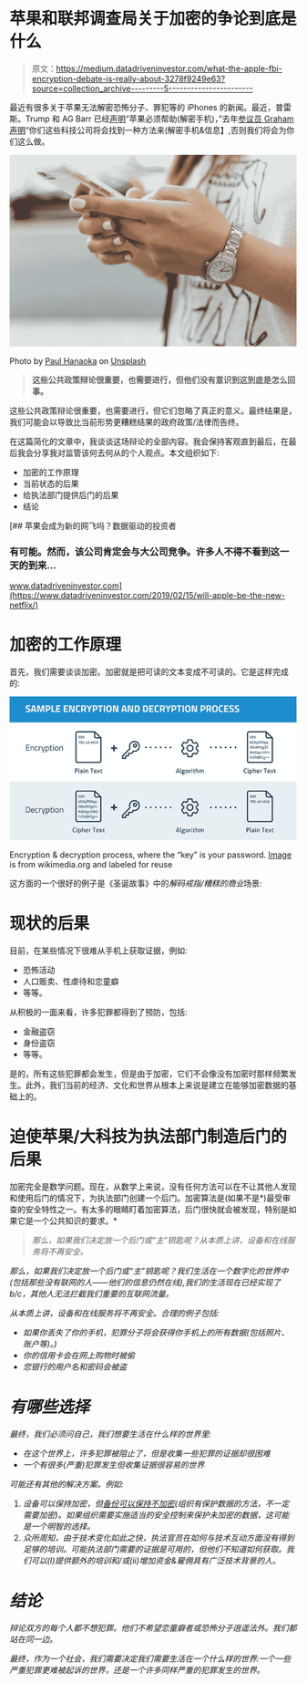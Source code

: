 # 苹果和联邦调查局关于加密的争论到底是什么

> 原文：<https://medium.datadriveninvestor.com/what-the-apple-fbi-encryption-debate-is-really-about-3278f9249e63?source=collection_archive---------5----------------------->

最近有很多关于苹果无法解密恐怖分子、罪犯等的 iPhones 的新闻。最近，普雷斯。Trump 和 AG Barr 已经[声明](https://www.politico.com/news/2020/01/22/apple-has-to-help-us-trump-barr-turn-up-heat-on-encryption-fight-102410)“苹果必须帮助(解密手机)，”去年[参议员 Graham 声明](https://arstechnica.com/tech-policy/2019/12/senate-judiciary-committee-interrogates-apple-facebook-about-crypto/)“你们这些科技公司将会找到一种方法来(解密手机&信息】,否则我们将会为你们这么做。

![](img/2605f086028351906add20ddbe8f1e6f.png)

Photo by [Paul Hanaoka](https://unsplash.com/@paul_?utm_source=medium&utm_medium=referral) on [Unsplash](https://unsplash.com?utm_source=medium&utm_medium=referral)

> **这些公共政策辩论很重要，也需要进行，但他们没有意识到这到底是怎么回事。**

这些公共政策辩论很重要，也需要进行，但它们忽略了真正的意义。最终结果是，我们可能会以导致比当前形势更糟糕结果的政府政策/法律而告终。

在这篇简化的文章中，我谈谈这场辩论的全部内容。我会保持客观直到最后，在最后我会分享我对监管该何去何从的个人观点。本文组织如下:

*   加密的工作原理
*   当前状态的后果
*   给执法部门提供后门的后果
*   结论

[](https://www.datadriveninvestor.com/2019/02/15/will-apple-be-the-new-netflix/) [## 苹果会成为新的网飞吗？数据驱动的投资者

### 有可能。然而，该公司肯定会与大公司竞争。许多人不得不看到这一天的到来…

www.datadriveninvestor.com](https://www.datadriveninvestor.com/2019/02/15/will-apple-be-the-new-netflix/) 

# 加密的工作原理

首先，我们需要谈谈加密。加密就是把可读的文本变成不可读的。它是这样完成的:

![](img/8652c3689e9aae9647c26c517c0e089a.png)

Encryption & decryption process, where the “key” is your password. [Image](https://www.google.com/url?sa=i&source=images&cd=&ved=2ahUKEwiFuefv3prnAhVVuZ4KHZJaB48QjRx6BAgBEAQ&url=https%3A%2F%2Fcommons.wikimedia.org%2Fwiki%2FFile%3AEncryption1.png&psig=AOvVaw3rDUvHMHpuHDXmeLdrZRzU&ust=1579903914308112) is from wikimedia.org and labeled for reuse

这方面的一个很好的例子是《圣诞故事》中的*解码戒指/糟糕的商业*场景:

# 现状的后果

目前，在某些情况下很难从手机上获取证据，例如:

*   恐怖活动
*   人口贩卖、性虐待和恋童癖
*   等等。

从积极的一面来看，许多犯罪都得到了预防，包括:

*   金融盗窃
*   身份盗窃
*   等等。

是的，所有这些犯罪都会发生，但是由于加密，它们不会像没有加密时那样频繁发生。此外，我们当前的经济、文化和世界从根本上来说是建立在能够加密数据的基础上的。

# 迫使苹果/大科技为执法部门制造后门的后果

加密完全是数学问题。现在，从数学上来说，没有任何方法可以在不让其他人发现和使用后门的情况下，为执法部门创建一个后门。加密算法是(如果不是*)最受审查的安全特性之一。有太多的眼睛盯着加密算法，后门很快就会被发现，特别是如果它是一个公共知识的要求。*

> *那么，如果我们决定放一个后门或“主”钥匙呢？从本质上讲，设备和在线服务将不再安全。*

*那么，如果我们决定放一个后门或“主”钥匙呢？我们生活在一个数字化的世界中(包括那些没有联网的人——他们的信息仍然在线),我们的生活现在已经实现了 b/c，其他人无法拦截我们重要的互联网流量。*

*从本质上讲，设备和在线服务将不再安全。合理的例子包括:*

*   *如果你丢失了你的手机，犯罪分子将会获得你手机上的所有数据(包括照片、账户等)。)*
*   *你的信用卡会在网上购物时被偷*
*   *您银行的用户名和密码会被盗*

# ***有哪些选择***

*最终，我们必须问自己，我们想要生活在什么样的世界里:*

*   *在这个世界上，许多犯罪被阻止了，但是收集一些犯罪的证据却很困难*
*   *一个有很多(严重)犯罪发生但收集证据很容易的世界*

*可能还有其他的解决方案。例如:*

1.  *设备可以保持加密，但[备份可以保持不加密](https://www.reuters.com/article/us-apple-fbi-icloud-exclusive/exclusive-apple-dropped-plan-for-encrypting-backups-after-fbi-complained-sources-idUSKBN1ZK1CT)(组织有保护数据的方法，不一定需要加密)。如果组织需要实施适当的安全控制来保护未加密的数据，这可能是一个明智的选择。*
2.  *众所周知，由于技术变化如此之快，执法官员在如何与技术互动方面没有得到足够的培训。可能执法部门需要的证据是可用的，但他们不知道如何获取。我们可以(I)提供额外的培训和/或(ii)增加资金&雇佣具有广泛技术背景的人。*

# *结论*

*辩论双方的每个人都不想犯罪。他们不希望恋童癖者或恐怖分子逍遥法外。我们都站在同一边。*

*最终，作为一个社会，我们需要决定我们需要生活在一个什么样的世界:一个一些严重犯罪更难被起诉的世界，还是一个许多同样严重的犯罪发生的世界。*